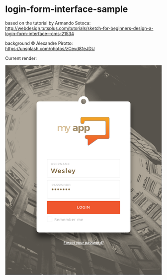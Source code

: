# login-form-interface-sample
based on the tutorial by Armando Sotoca: http://webdesign.tutsplus.com/tutorials/sketch-for-beginners-design-a-login-form-interface--cms-21534

background © Alexandre Pirotto: https://unsplash.com/photos/zCevd81eJDU

Current render:

![render](https://raw.githubusercontent.com/dengeist/login-form-interface-sample/master/render.png)
